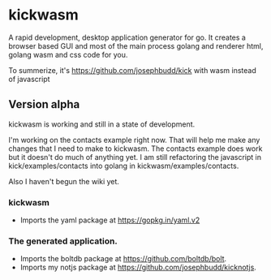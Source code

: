 # kickwasm

A rapid development, desktop application generator for go. It creates a browser based GUI and most of the main process golang and renderer html, golang wasm and css code for you.

To summerize, it's https://github.com/josephbudd/kick with wasm instead of javascript

## Version alpha

kickwasm is working and still in a state of development.

I'm working on the contacts example right now. That will help me make any changes that I need to make to kickwasm. The contacts example does work but it doesn't do much of anything yet. I am still refactoring the javascript in kick/examples/contacts into golang in kickwasm/examples/contacts.

Also I haven't begun the wiki yet.

### kickwasm

* Imports the yaml package at https://gopkg.in/yaml.v2

### The generated application.

* Imports the boltdb package at https://github.com/boltdb/bolt.
* Imports my notjs package at https://github.com/josephbudd/kicknotjs.

